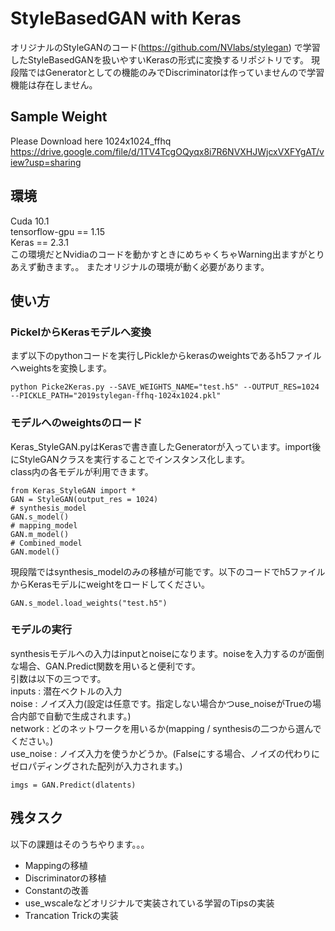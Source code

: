 
# StyleBasedGAN with Keras
オリジナルのStyleGANのコード(https://github.com/NVlabs/stylegan) で学習したStyleBasedGANを扱いやすいKerasの形式に変換するリポジトリです。
現段階ではGeneratorとしての機能のみでDiscriminatorは作っていませんので学習機能は存在しません。
## Sample Weight
Please Download here
1024x1024_ffhq  
https://drive.google.com/file/d/1TV4TcgOQyqx8i7R6NVXHJWjcxVXFYgAT/view?usp=sharing
## 環境
Cuda 10.1  
tensorflow-gpu == 1.15  
Keras == 2.3.1  
この環境だとNvidiaのコードを動かすときにめちゃくちゃWarning出ますがとりあえず動きます。。
またオリジナルの環境が動く必要があります。

## 使い方
### PickelからKerasモデルへ変換
まず以下のpythonコードを実行しPickleからkerasのweightsであるh5ファイルへweightsを変換します。  
```
python Picke2Keras.py --SAVE_WEIGHTS_NAME="test.h5" --OUTPUT_RES=1024 --PICKLE_PATH="2019stylegan-ffhq-1024x1024.pkl"
```
### モデルへのweightsのロード
Keras_StyleGAN.pyはKerasで書き直したGeneratorが入っています。import後にStyleGANクラスを実行することでインスタンス化します。  
class内の各モデルが利用できます。
```
from Keras_StyleGAN import *
GAN = StyleGAN(output_res = 1024)
# synthesis_model
GAN.s_model()
# mapping_model
GAN.m_model()
# Combined_model
GAN.model()
```
現段階ではsynthesis_modelのみの移植が可能です。以下のコードでh5ファイルからKerasモデルにweightをロードしてください。
```
GAN.s_model.load_weights("test.h5")
```
### モデルの実行
synthesisモデルへの入力はinputとnoiseになります。noiseを入力するのが面倒な場合、GAN.Predict関数を用いると便利です。  
引数は以下の三つです。  
inputs    : 潜在ベクトルの入力  
noise     : ノイズ入力(設定は任意です。指定しない場合かつuse_noiseがTrueの場合内部で自動で生成されます。)  
network   : どのネットワークを用いるか(mapping / synthesisの二つから選んでください。)  
use_noise : ノイズ入力を使うかどうか。(Falseにする場合、ノイズの代わりにゼロパディングされた配列が入力されます。)  
```
imgs = GAN.Predict(dlatents)
```

## 残タスク
以下の課題はそのうちやります。。。
* Mappingの移植
* Discriminatorの移植
* Constantの改善
* use_wscaleなどオリジナルで実装されている学習のTipsの実装
* Trancation Trickの実装
